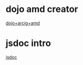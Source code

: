 # dojo amd creator
[dojo+arcig+amd](http://swingley.github.io/arg/)

# jsdoc intro
[jsdoc](http://www.css88.com/doc/jsdoc/about-including-readme.html)